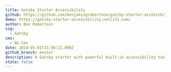 ```yaml
---
title: Gatsby Starter Accessibility
github: https://github.com/benjamingrobertson/gatsby-starter-accessibility
demo: https://gatsby-starter-accessibility.netlify.com/
author: Ben Robertson
ssg:
  - Gatsby
cms:
  - No Cms
date: 2019-05-01T15:58:21.000Z
github_branch: master
description: A Gatsby starter with powerful built-in accessibility tools.
stale: false
---
```

